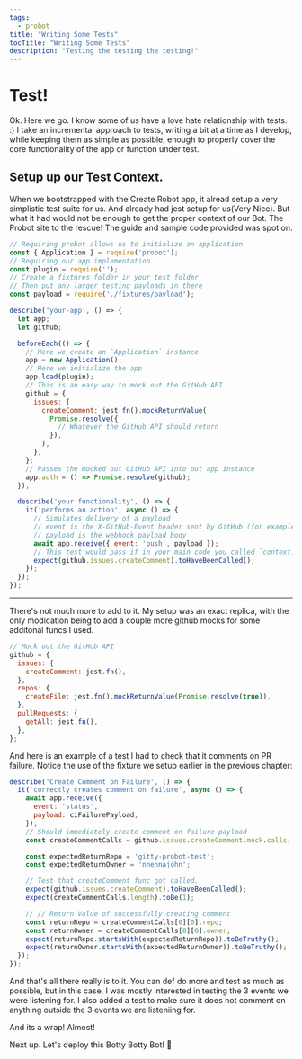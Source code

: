 ```yaml
---
tags:
  - probot
title: "Writing Some Tests"
tocTitle: "Writing Some Tests"
description: "Testing the testing the testing!"
---
```


# Test!

Ok. Here we go. I know some of us have a love hate relationship with tests. :) I take an incremental approach to tests, writing a bit at a time as I develop, while keeping them as simple as possible, enough to properly cover the core functionality of the app or function under test.

## Setup up our Test Context.

When we bootstrapped with the Create Robot app, it alread setup a very simplistic test suite for us. And already had jest setup for us(Very Nice). But what it had would not be enough to get the proper context of our Bot. The Probot site to the rescue! The guide and sample code provided was spot on.

```javascript
// Requiring probot allows us to initialize an application
const { Application } = require('probot');
// Requiring our app implementation
const plugin = require('');
// Create a fixtures folder in your test folder
// Then put any larger testing payloads in there
const payload = require('./fixtures/payload');

describe('your-app', () => {
  let app;
  let github;

  beforeEach(() => {
    // Here we create an `Application` instance
    app = new Application();
    // Here we initialize the app
    app.load(plugin);
    // This is an easy way to mock out the GitHub API
    github = {
      issues: {
        createComment: jest.fn().mockReturnValue(
          Promise.resolve({
            // Whatever the GitHub API should return
          }),
        ),
      },
    };
    // Passes the mocked out GitHub API into out app instance
    app.auth = () => Promise.resolve(github);
  });

  describe('your functionality', () => {
    it('performs an action', async () => {
      // Simulates delivery of a payload
      // event is the X-GitHub-Event header sent by GitHub (for example "push")
      // payload is the webhook payload body
      await app.receive({ event: 'push', payload });
      // This test would pass if in your main code you called `context.github.issues.createComment`
      expect(github.issues.createComment).toHaveBeenCalled();
    });
  });
});
```

---

There's not much more to add to it. My setup was an exact replica, with the only modication being to add a couple more github mocks for some additonal funcs I used.

```javascript
// Mock out the GitHub API
github = {
  issues: {
    createComment: jest.fn(),
  },
  repos: {
    createFile: jest.fn().mockReturnValue(Promise.resolve(true)),
  },
  pullRequests: {
    getAll: jest.fn(),
  },
};
```

And here is an example of a test I had to check that it comments on PR failure. Notice the use of the fixture we setup earlier in the previous chapter:

```javascript
describe('Create Comment on Failure', () => {
  it('correctly creates comment on failure', async () => {
    await app.receive({
      event: 'status',
      payload: ciFailurePayload,
    });
    // Should immediately create comment on failure payload
    const createCommentCalls = github.issues.createComment.mock.calls;

    const expectedReturnRepo = 'gitty-probot-test';
    const expectedReturnOwner = 'nnennajohn';

    // Test that createComment func got called.
    expect(github.issues.createComment).toHaveBeenCalled();
    expect(createCommentCalls.length).toBe(1);

    // // Return Value of successfully creating comment
    const returnRepo = createCommentCalls[0][0].repo;
    const returnOwner = createCommentCalls[0][0].owner;
    expect(returnRepo.startsWith(expectedReturnRepo)).toBeTruthy();
    expect(returnOwner.startsWith(expectedReturnOwner)).toBeTruthy();
  });
});
```

And that's all there really is to it. You can def do more and test as much as possible, but in this case, I was mostly interested in testing the 3 events we were listening for. I also added a test to make sure it does not comment on anything outside the 3 events we are listeniing for.

And its a wrap! Almost!

<div>
  Next up. Let's deploy this Botty Botty Bot! <span>🎉<span>
</div>
